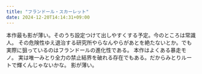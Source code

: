 ```yaml
---
title: "フランドール・スカーレット"
date: 2024-12-20T14:14:31+09:00
---
```

本作最も影が薄い。そのうち設定つけて出しやすくする予定。今のところは常識人。
その危険性ゆえ退治する研究所やらなんやらがあとを絶たないとか。でも実際に狙っているのはフランドールの進化性である。
本作はよくある暴走モノ。
実は唯一みとり全力の禁止結界を破れる存在でもある。だからみとりルートで輝くんじゃないかな。
影が薄い。
